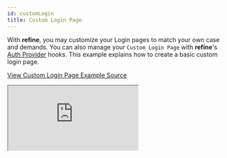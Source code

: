 ```yaml
---
id: customLogin
title: Custom Login Page
---
```


With **refine**, you may customize your Login pages to match your own case and demands. You can also manage your `Custom Login Page` with **refine**'s [Auth Provider](/docs/core/providers/auth-provider/) hooks. This example explains how to create a basic custom login page.

[View Custom Login Page Example Source](https://github.com/pankod/refine/tree/master/examples/customization/customLogin)

<iframe loading="lazy" src="https://stackblitz.com//github/pankod/refine/tree/master/examples/customization/customLogin?embed=1&view=preview&theme=dark&preset=node"
    style={{width: "100%", height:"80vh", border: "0px", borderRadius: "8px", overflow:"hidden"}}
    title="refine-custom-login-example"
></iframe>
